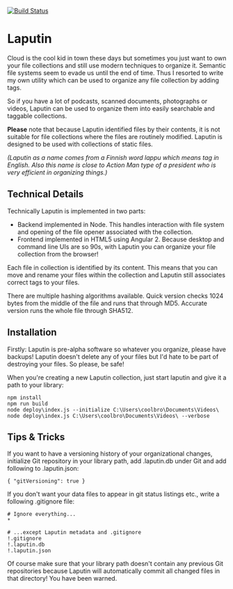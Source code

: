 [![Build Status](https://travis-ci.org/VilleSalonen/laputin.svg?branch=master)](https://travis-ci.org/VilleSalonen/laputin)

Laputin
=======
Cloud is the cool kid in town these days but sometimes you just want to own your
file collections and still use modern techniques to organize it. Semantic file
systems seem to evade us until the end of time. Thus I resorted to write my own
utility which can be used to organize any file collection by adding tags.

So if you have a lot of podcasts, scanned documents, photographs or videos,
Laputin can be used to organize them into easily searchable and taggable
collections.

**Please** note that because Laputin identified files by their contents, it is not suitable for file collections where the files are routinely modified. Laputin is designed to be used with collections of static files.

*(Laputin as a name comes from a Finnish word lappu which means tag in English. Also this name is close to Action Man type of a president who is very efficient in organizing things.)*

Technical Details
-----------------
Technically Laputin is implemented in two parts:
* Backend implemented in Node. This handles interaction with file system and opening of the file opener associated with the collection.
* Frontend implemented in HTML5 using Angular 2. Because desktop and command line UIs are so 90s, with Laputin you can organize your file collection from the browser!

Each file in collection is identified by its content. This means that you can
move and rename your files within the collection and Laputin still associates
correct tags to your files.

There are multiple hashing algorithms available. Quick version checks 1024
bytes from the middle of the file and runs that through MD5. Accurate
version runs the whole file through SHA512.

Installation
------------
Firstly: Laputin is pre-alpha software so whatever you organize, please have
backups! Laputin doesn't delete any of your files but I'd hate to be part of
destroying your files. So please, be safe!

When you're creating a new Laputin collection, just start laputin and give it a
path to your library:

    npm install
    npm run build
    node deploy\index.js --initialize C:\Users\coolbro\Documents\Videos\
    node deploy\index.js C:\Users\coolbro\Documents\Videos\ --verbose


Tips & Tricks
-------------
If you want to have a versioning history of your organizational changes,
initialize Git repository in your library path, add .laputin.db under Git and
add following to .laputin.json:

    { "gitVersioning": true }

If you don't want your data files to appear in git status listings etc., write
a following .gitignore file:

    # Ignore everything...
    *

    # ...except Laputin metadata and .gitignore
    !.gitignore
    !.laputin.db
    !.laputin.json

Of course make sure that your library path doesn't contain any previous Git
repositories because Laputin will automatically commit all changed files in that
directory! You have been warned.
